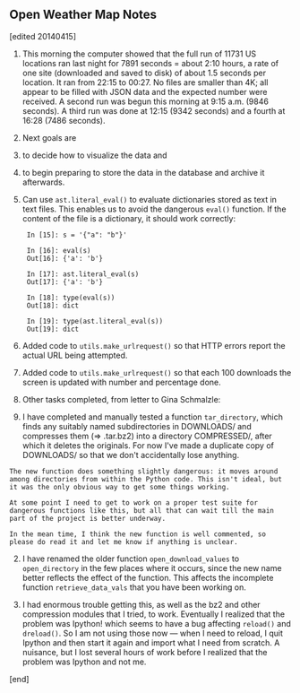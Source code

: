 ## Open Weather Map Notes

[edited 20140415]

1. This morning the computer showed that the full run of 11731 US locations ran last night for 7891 seconds = about 2:10 hours, a rate of one site (downloaded and saved to disk) of about 1.5 seconds per location. It ran from 22:15 to 00:27. No files are smaller than 4K; all appear to be filled with JSON data and the expected number were received. A second run was begun this morning at 9:15 a.m. (9846 seconds). A third run was done at 12:15 (9342 seconds) and a fourth at 16:28 (7486 seconds). 

1. Next goals are 

  2. to decide how to visualize the data and 
  2. to begin preparing to store the data in the database and archive it afterwards.

1. Can use `ast.literal_eval()` to evaluate dictionaries stored as text in text files. This enables us to avoid the dangerous `eval()` function. If the content of the file is a dictionary, it should work correctly:

        In [15]: s = '{"a": "b"}'
        
        In [16]: eval(s)
        Out[16]: {'a': 'b'}
        
        In [17]: ast.literal_eval(s)
        Out[17]: {'a': 'b'}
        
        In [18]: type(eval(s))
        Out[18]: dict
        
        In [19]: type(ast.literal_eval(s))
        Out[19]: dict

1. Added code to `utils.make_urlrequest()` so that HTTP errors report the actual URL being attempted.

1. Added code to `utils.make_urlrequest()` so that each 100 downloads the screen is updated with number and percentage done.

1. Other tasks completed, from letter to Gina Schmalzle:

  1. I have completed and manually tested a function `tar_directory`, which finds any suitably named subdirectories in DOWNLOADS/ and compresses them (=> .tar.bz2) into a directory COMPRESSED/, after which it deletes the originals. For now I've made a duplicate copy of DOWNLOADS/ so that we don't accidentally lose anything.

    The new function does something slightly dangerous: it moves around among directories from within the Python code. This isn't ideal, but it was the only obvious way to get some things working.

    At some point I need to get to work on a proper test suite for dangerous functions like this, but all that can wait till the main part of the project is better underway.

    In the mean time, I think the new function is well commented, so please do read it and let me know if anything is unclear.

  2. I have renamed the older function `open_download_values` to `open_directory` in the few places where it occurs, since the new name better reflects the effect of the function. This affects the incomplete function `retrieve_data_vals` that you have been working on.

  3. I had enormous trouble getting this, as well as the bz2 and other compression modules that I tried, to work. Eventually I realized that the problem was Ipython! which seems to have a bug affecting `reload()` and `dreload()`. So I am not using those now — when I need to reload, I quit Ipython and then start it again and import what I need from scratch. A nuisance, but I lost several hours of work before I realized that the problem was Ipython and not me.

[end]
